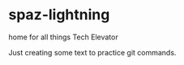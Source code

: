 # spaz-lightning
home for all things Tech Elevator

Just creating some text to practice git commands.